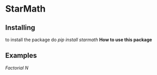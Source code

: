 # StarMath
## Installing
to install the package do *pip install starmath*
**How to use this package**
## Examples
*Factorial N*
